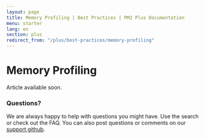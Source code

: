 ```yaml
---
layout: page
title: Memory Profiling | Best Practices | PM2 Plus Documentation
menu: starter
lang: en
section: plus
redirect_from: "/plus/best-practices/memory-profiling"
---
```


# Memory Profiling

Article available soon.

<!-- Profiling files can also be downloaded and inspected later in the chrome development tool.

## Why Memory Profiling?

The Memory profiling is a tool that help you understand how memory is managed in your application. .

High level language like Javascript use garbage collector to free the unused memory. Sometimes, it is not obvious for the garbage collector that some memry can be 

## Data Collection

How does Memory profiling work?


## Data Representation -->

### Questions?

We are always happy to help with questions you might have. Use the search or check out the FAQ. You can also post questions or comments on our [support github](https://github.com/keymetrics/keymetrics-support/issues).